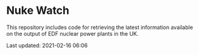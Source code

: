# Nuke Watch

This repository includes code for retrieving the latest information available on the output of EDF nuclear power plants in the UK.

Last updated: 2021-02-16 06:06